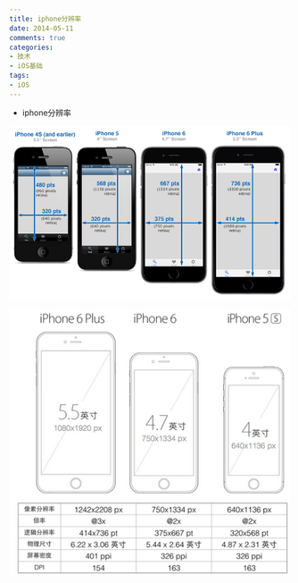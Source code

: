 ```yaml
---
title: iphone分辨率
date: 2014-05-11
comments: true
categories:
- 技术
- iOS基础
tags:
- iOS
---
```



* iphone分辨率

![](/images/iphone分辨率.jpeg)

![](/images/iphone分辨率2.jpg)



















